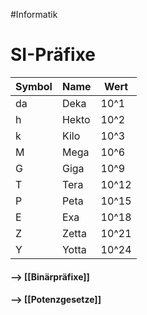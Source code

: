 #Informatik

# SI-Präfixe
Symbol | Name | Wert  
-------|------|----------
da|Deka|10^1
h|Hekto|10^2
k|Kilo|10^3
M|Mega|10^6
G|Giga|10^9
T|Tera|10^12
P|Peta|10^15
E|Exa|10^18
Z|Zetta|10^21
Y|Yotta|10^24

#### --> [[Binärpräfixe]]
#### --> [[Potenzgesetze]]
